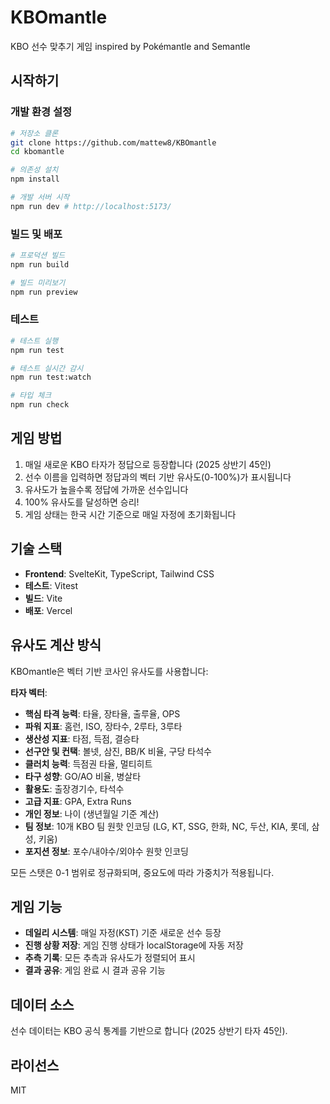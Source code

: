 # KBOmantle

KBO 선수 맞추기 게임 inspired by Pokémantle and Semantle

## 시작하기

### 개발 환경 설정

```bash
# 저장소 클론
git clone https://github.com/mattew8/KBOmantle
cd kbomantle

# 의존성 설치
npm install

# 개발 서버 시작
npm run dev # http://localhost:5173/
```

### 빌드 및 배포

```bash
# 프로덕션 빌드
npm run build

# 빌드 미리보기
npm run preview
```

### 테스트

```bash
# 테스트 실행
npm run test

# 테스트 실시간 감시
npm run test:watch

# 타입 체크
npm run check
```

## 게임 방법

1. 매일 새로운 KBO 타자가 정답으로 등장합니다 (2025 상반기 45인)
2. 선수 이름을 입력하면 정답과의 벡터 기반 유사도(0-100%)가 표시됩니다
3. 유사도가 높을수록 정답에 가까운 선수입니다
4. 100% 유사도를 달성하면 승리!
5. 게임 상태는 한국 시간 기준으로 매일 자정에 초기화됩니다

## 기술 스택

- **Frontend**: SvelteKit, TypeScript, Tailwind CSS
- **테스트**: Vitest
- **빌드**: Vite
- **배포**: Vercel

## 유사도 계산 방식

KBOmantle은 벡터 기반 코사인 유사도를 사용합니다:

**타자 벡터**:

- **핵심 타격 능력**: 타율, 장타율, 출루율, OPS
- **파워 지표**: 홈런, ISO, 장타수, 2루타, 3루타
- **생산성 지표**: 타점, 득점, 결승타
- **선구안 및 컨택**: 볼넷, 삼진, BB/K 비율, 구당 타석수
- **클러치 능력**: 득점권 타율, 멀티히트
- **타구 성향**: GO/AO 비율, 병살타
- **활용도**: 출장경기수, 타석수
- **고급 지표**: GPA, Extra Runs
- **개인 정보**: 나이 (생년월일 기준 계산)
- **팀 정보**: 10개 KBO 팀 원핫 인코딩 (LG, KT, SSG, 한화, NC, 두산, KIA, 롯데, 삼성, 키움)
- **포지션 정보**: 포수/내야수/외야수 원핫 인코딩

모든 스탯은 0-1 범위로 정규화되며, 중요도에 따라 가중치가 적용됩니다.

## 게임 기능

- **데일리 시스템**: 매일 자정(KST) 기준 새로운 선수 등장
- **진행 상황 저장**: 게임 진행 상태가 localStorage에 자동 저장
- **추측 기록**: 모든 추측과 유사도가 정렬되어 표시
- **결과 공유**: 게임 완료 시 결과 공유 기능

## 데이터 소스

선수 데이터는 KBO 공식 통계를 기반으로 합니다 (2025 상반기 타자 45인).

## 라이선스

MIT
